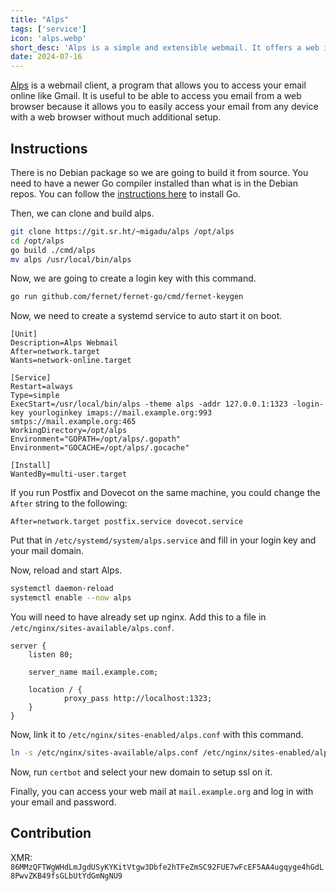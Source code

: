 ```yaml
---
title: "Alps"
tags: ['service']
icon: 'alps.webp'
short_desc: 'Alps is a simple and extensible webmail. It offers a web interface for IMAP, SMTP and other upstream servers.'
date: 2024-07-16
---
```



[Alps](https://git.sr.ht/~migadu/alps)
is a webmail client, a program that allows you to access your email
online like Gmail. It is useful to be able to access you email from a
web browser because it allows you to easily access your email from any
device with a web browser without much additional setup.

## Instructions

There is no Debian package so we are going to build it from source. You need to
have a newer Go compiler installed than what is in the Debian repos. You can
follow the [instructions
here](https://www.vultr.com/docs/install-the-latest-version-of-golang-on-Debian/)
to install Go.

Then, we can clone and build alps.

```sh
git clone https://git.sr.ht/~migadu/alps /opt/alps
cd /opt/alps
go build ./cmd/alps
mv alps /usr/local/bin/alps
```

Now, we are going to create a login key with this command.

```sh
go run github.com/fernet/fernet-go/cmd/fernet-keygen
```

Now, we need to create a systemd service to auto start it on boot.

```systemd
[Unit]
Description=Alps Webmail
After=network.target
Wants=network-online.target

[Service]
Restart=always
Type=simple
ExecStart=/usr/local/bin/alps -theme alps -addr 127.0.0.1:1323 -login-key yourloginkey imaps://mail.example.org:993 smtps://mail.example.org:465
WorkingDirectory=/opt/alps
Environment="GOPATH=/opt/alps/.gopath"
Environment="GOCACHE=/opt/alps/.gocache"

[Install]
WantedBy=multi-user.target
```

If you run Postfix and Dovecot on the same machine, you could change the `After` string to the following:
```
After=network.target postfix.service dovecot.service
```

Put that in `/etc/systemd/system/alps.service` and fill in your login key and your mail domain.

Now, reload and start Alps.

```sh
systemctl daemon-reload
systemctl enable --now alps
```

You will need to have already set up nginx. Add this to a file in `/etc/nginx/sites-available/alps.conf`.

```nginx
server {
    listen 80;

    server_name mail.example.com;

    location / {
            proxy_pass http://localhost:1323;
    }
}
```

Now, link it to `/etc/nginx/sites-enabled/alps.conf` with this command.

```sh
ln -s /etc/nginx/sites-available/alps.conf /etc/nginx/sites-enabled/alps.conf
```

Now, run `certbot` and select your new domain to setup ssl on it.

Finally, you can access your web mail at `mail.example.org` and log in with your email and password.

## Contribution
XMR: `86MMzQFTWgWHdLmJgdUSyKYKitVtgw3Dbfe2hTFeZmSC92FUE7wFcEF5AA4ugqyge4hGdL8PwvZKB49fsGLbUtYdGmNgNU9`
